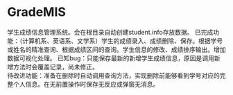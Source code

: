 # GradeMIS
学生成绩信息管理系统。会在根目录自动创建student.info存放数据。
已完成功能：（计算机系、英语系、文学系）学生的成绩录入、成绩删除、保存。根据学号或姓名的精准查询、根据成绩区间的查询。学生信息的修改、成绩排序输出。增加数据可视化处理。 
已知bug：只能保存最新的新增学生成绩信息，原因是调用新增方法时会覆盖记录，尚未修正。  
待改进功能：准备在删除时自动调用查询方法，实现删除前能够看到学号对应的完整个人信息。在无前置操作时保存无反应或弹窗无消息。  
